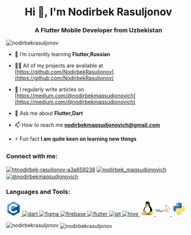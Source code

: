 <h1 align="center">Hi 👋, I'm Nodirbek Rasuljonov</h1>
<h3 align="center">A Flutter Mobile Developer from Uzbekistan</h3>

<p align="left"> <img src="https://komarev.com/ghpvc/?username=nodirbekrasuljonov&label=Profile%20views&color=0e75b6&style=flat" alt="nodirbekrasuljonov" /> </p>


- 🌱 I’m currently learning **Flutter,Russian**

- 👨‍💻 All of my projects are available at [https://github.com/NodirbekRasuljonov](https://github.com/NodirbekRasuljonov)

- 📝 I regularly write articles on [https://medium.com/@nodirbekmaqsudjonovich](https://medium.com/@nodirbekmaqsudjonovich)

- 💬 Ask me about **Flutter,Dart**

- 📫 How to reach me **nodirbekmaqsudjonovich@gmail.com**

- ⚡ Fun fact **I am quite keen on learning new things**

<h3 align="left">Connect with me:</h3>
<p align="left">
<a href="https://linkedin.com/in/htnodirbek-rasuljonov-a3a659238" target="blank"><img align="center" src="https://raw.githubusercontent.com/rahuldkjain/github-profile-readme-generator/master/src/images/icons/Social/linked-in-alt.svg" alt="htnodirbek-rasuljonov-a3a659238" height="30" width="40" /></a>
<a href="https://instagram.com/nodirbek_maqsudjonovich" target="blank"><img align="center" src="https://raw.githubusercontent.com/rahuldkjain/github-profile-readme-generator/master/src/images/icons/Social/instagram.svg" alt="nodirbek_maqsudjonovich" height="30" width="40" /></a>
<a href="https://medium.com/@nodirbekmaqsudjonovich" target="blank"><img align="center" src="https://raw.githubusercontent.com/rahuldkjain/github-profile-readme-generator/master/src/images/icons/Social/medium.svg" alt="@nodirbekmaqsudjonovich" height="30" width="40" /></a>
</p>

<h3 align="left">Languages and Tools:</h3>
<p align="left"> <a href="https://www.cprogramming.com/" target="_blank" rel="noreferrer"> <img src="https://raw.githubusercontent.com/devicons/devicon/master/icons/c/c-original.svg" alt="c" width="40" height="40"/> </a> <a href="https://dart.dev" target="_blank" rel="noreferrer"> <img src="https://www.vectorlogo.zone/logos/dartlang/dartlang-icon.svg" alt="dart" width="40" height="40"/> </a> <a href="https://www.figma.com/" target="_blank" rel="noreferrer"> <img src="https://www.vectorlogo.zone/logos/figma/figma-icon.svg" alt="figma" width="40" height="40"/> </a> <a href="https://firebase.google.com/" target="_blank" rel="noreferrer"> <img src="https://www.vectorlogo.zone/logos/firebase/firebase-icon.svg" alt="firebase" width="40" height="40"/> </a> <a href="https://flutter.dev" target="_blank" rel="noreferrer"> <img src="https://www.vectorlogo.zone/logos/flutterio/flutterio-icon.svg" alt="flutter" width="40" height="40"/> </a> <a href="https://git-scm.com/" target="_blank" rel="noreferrer"> <img src="https://www.vectorlogo.zone/logos/git-scm/git-scm-icon.svg" alt="git" width="40" height="40"/> </a> <a href="https://hive.apache.org/" target="_blank" rel="noreferrer"> <img src="https://www.vectorlogo.zone/logos/apache_hive/apache_hive-icon.svg" alt="hive" width="40" height="40"/> </a> <a href="https://www.linux.org/" target="_blank" rel="noreferrer"> <img src="https://raw.githubusercontent.com/devicons/devicon/master/icons/linux/linux-original.svg" alt="linux" width="40" height="40"/> </a> <a href="https://www.mysql.com/" target="_blank" rel="noreferrer"> <img src="https://raw.githubusercontent.com/devicons/devicon/master/icons/mysql/mysql-original-wordmark.svg" alt="mysql" width="40" height="40"/> </a> <a href="https://www.python.org" target="_blank" rel="noreferrer"> <img src="https://raw.githubusercontent.com/devicons/devicon/master/icons/python/python-original.svg" alt="python" width="40" height="40"/> </a> </p>

<p><img align="left" src="https://github-readme-stats.vercel.app/api/top-langs?username=nodirbekrasuljonov&show_icons=true&locale=en&layout=compact" alt="nodirbekrasuljonov" /></p>

<p>&nbsp;<img align="center" src="https://github-readme-stats.vercel.app/api?username=nodirbekrasuljonov&show_icons=true&locale=en" alt="nodirbekrasuljonov" /></p>
